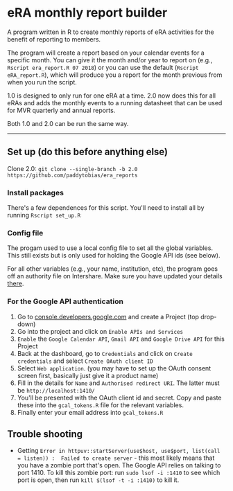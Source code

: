 # eRA monthly report builder

A program written in R to create monthly reports of eRA activities for the benefit of reporting to members. 

The program will create a report based on your calendar events for a specific month. You can give it the month and/or year to report on (e.g., `Rscript era_report.R 07 2018`) or you can use the default (`Rscript eRA_report.R`), which will produce you a report for the month previous from when you run the script.

1.0 is designed to only run for one eRA at a time. 2.0 now does this for all eRAs and adds the monthly events to a running datasheet that can be used for MVR quarterly and annual reports. 

Both 1.0 and 2.0 can be run the same way. 

---

## Set up (do this before anything else)
Clone 2.0: `git clone --single-branch -b 2.0 https://github.com/paddytobias/era_reports`

### Install packages
There's a few dependences for this script. You'll need to install all by running `Rscript set_up.R`

### Config file
The progam used to use a local config file to set all the global variables. This still exists but is only used for holding the Google API ids (see below). 

For all other variables (e.g., your name, institution, etc), the program goes off an authority file on Intershare. Make sure you have updated your details [there](https://docs.google.com/spreadsheets/d/1G2YadcphdT1xkf6VJLiF-zvaLYd3a113avNJCMsB930/edit?usp=sharing).

### For the Google API authentication
1. Go to [console.developers.google.com](console.developers.google.com) and create a Project (top drop-down)
2. Go into the project and click on `Enable APIs and Services`
3. `Enable` the `Google Calendar API`, `Gmail API` and `Google Drive API` for this Project
4. Back at the dashboard, go to `Credentials` and click on `Create credentials` and select `Create OAuth client ID`
5. Select `Web application`. (you may have to set up the OAuth consent screen first, basically just give it a product name)
6. Fill in the details for `Name` and `Authorised redirect URI`. The latter must be `http://localhost:1410/`
7. You'll be presented with the OAuth client id and secret. Copy and paste these into the `gcal_tokens.R` file for the relevant variables. 
8. Finally enter your email address into `gcal_tokens.R`

## Trouble shooting
* Getting ```Error in httpuv::startServer(use$host, use$port, list(call = listen)) : 
Failed to create server``` - this most likely means that you have a zombie port that's open. The Google API relies on talking to port 1410. To kill this zombie port: run `sudo lsof -i :1410` to see which port is open, then run `kill $(lsof -t -i :1410)` to kill it. 

